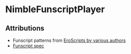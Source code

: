 # NimbleFunscriptPlayer



## Attributions

- Funscript patterns from [EroScripts by various authors](https://discuss.eroscripts.com/t/custom-script-patterns-collection-no-video/93753)
- [Funscript spec](https://devs.handyfeeling.com/docs/scripts/basics/)
